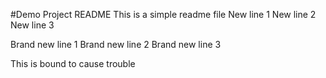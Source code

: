 #Demo Project README
This is a simple readme file
New line 1
New line 2
New line 3

Brand new line 1
Brand new line 2
Brand new line 3

This is bound to cause trouble
